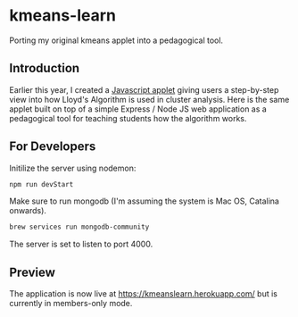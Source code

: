 # kmeans-learn

Porting my original kmeans applet into a pedagogical tool.

## Introduction

Earlier this year, I created a [Javascript applet](https://github.com/dominicdayta/kmeans) giving users a step-by-step view into how Lloyd's Algorithm is used in cluster analysis. Here is the same applet built on top of a simple Express / Node JS web application as a pedagogical tool for teaching students how the algorithm works.

## For Developers

Initilize the server using nodemon:

```javascript
npm run devStart
```

Make sure to run mongodb (I'm assuming the system is Mac OS, Catalina onwards).

```bash
brew services run mongodb-community
```

The server is set to listen to port 4000.

## Preview

The application is now live at https://kmeanslearn.herokuapp.com/ but is currently in members-only mode.
